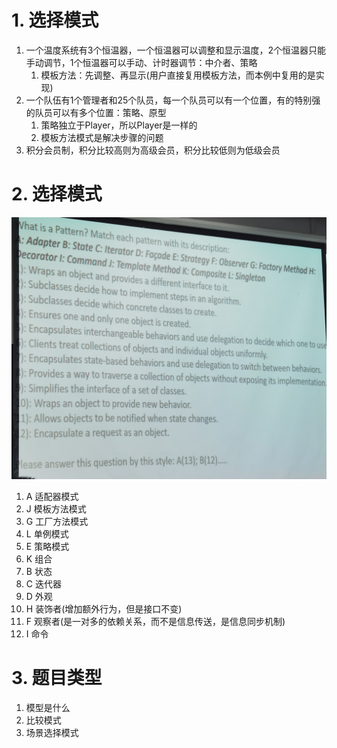 # 1. 选择模式
1. 一个温度系统有3个恒温器，一个恒温器可以调整和显示温度，2个恒温器只能手动调节，1个恒温器可以手动、计时器调节：中介者、策略
   1. 模板方法：先调整、再显示(用户直接复用模板方法，而本例中复用的是实现)
2. 一个队伍有1个管理者和25个队员，每一个队员可以有一个位置，有的特别强的队员可以有多个位置：策略、原型
   1. 策略独立于Player，所以Player是一样的
   2. 模板方法模式是解决步骤的问题
3. 积分会员制，积分比较高则为高级会员，积分比较低则为低级会员

# 2. 选择模式
![](img/Tec1/1.png)

1. A 适配器模式
2. J 模板方法模式
3. G 工厂方法模式
4. L 单例模式
5. E 策略模式
6. K 组合
7. B 状态
8. C 迭代器
9. D 外观
10. H 装饰者(增加额外行为，但是接口不变)
11. F 观察者(是一对多的依赖关系，而不是信息传送，是信息同步机制)
12. I 命令

# 3. 题目类型
1. 模型是什么
2. 比较模式
3. 场景选择模式